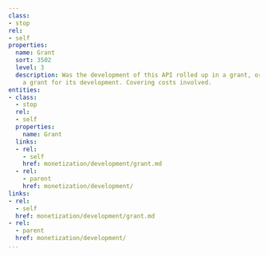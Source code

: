 ```yaml
---
class:
- stop
rel:
- self
properties:
  name: Grant
  sort: 3502
  level: 3
  description: Was the development of this API rolled up in a grant, or specifically
    a grant for its development. Covering costs involved.
entities:
- class:
  - stop
  rel:
  - self
  properties:
    name: Grant
  links:
  - rel:
    - self
    href: monetization/development/grant.md
  - rel:
    - parent
    href: monetization/development/
links:
- rel:
  - self
  href: monetization/development/grant.md
- rel:
  - parent
  href: monetization/development/
...
```

